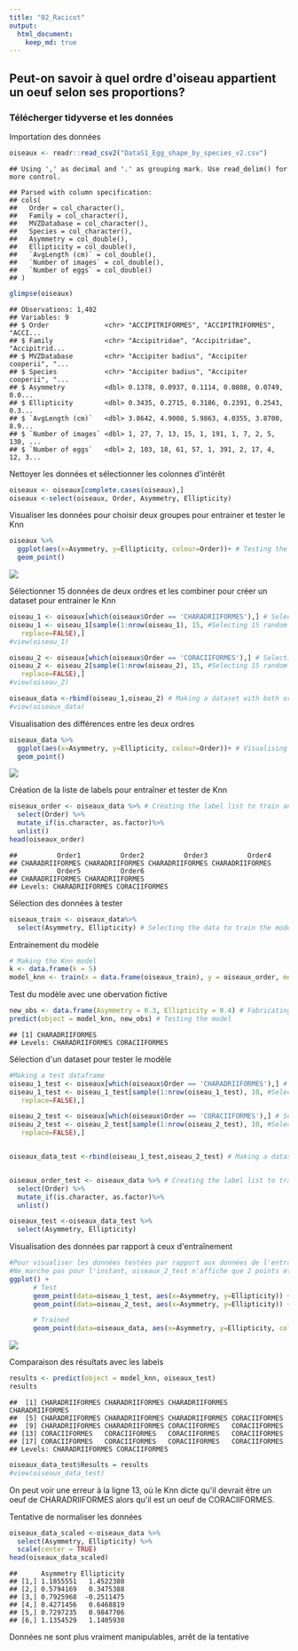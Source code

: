 ```yaml
---
title: "02_Racicot"
output: 
  html_document:
    keep_md: true
---
```


## Peut-on savoir à quel ordre d'oiseau appartient un oeuf selon ses proportions?




### Télécherger tidyverse et les données


Importation des données

```r
oiseaux <- readr::read_csv2("DataS1_Egg_shape_by_species_v2.csv")
```

```
## Using ',' as decimal and '.' as grouping mark. Use read_delim() for more control.
```

```
## Parsed with column specification:
## cols(
##   Order = col_character(),
##   Family = col_character(),
##   MVZDatabase = col_character(),
##   Species = col_character(),
##   Asymmetry = col_double(),
##   Ellipticity = col_double(),
##   `AvgLength (cm)` = col_double(),
##   `Number of images` = col_double(),
##   `Number of eggs` = col_double()
## )
```

```r
glimpse(oiseaux)
```

```
## Observations: 1,402
## Variables: 9
## $ Order              <chr> "ACCIPITRIFORMES", "ACCIPITRIFORMES", "ACCI...
## $ Family             <chr> "Accipitridae", "Accipitridae", "Accipitrid...
## $ MVZDatabase        <chr> "Accipiter badius", "Accipiter cooperii", "...
## $ Species            <chr> "Accipiter badius", "Accipiter cooperii", "...
## $ Asymmetry          <dbl> 0.1378, 0.0937, 0.1114, 0.0808, 0.0749, 0.0...
## $ Ellipticity        <dbl> 0.3435, 0.2715, 0.3186, 0.2391, 0.2543, 0.3...
## $ `AvgLength (cm)`   <dbl> 3.8642, 4.9008, 5.9863, 4.0355, 3.8700, 8.9...
## $ `Number of images` <dbl> 1, 27, 7, 13, 15, 1, 191, 1, 7, 2, 5, 130, ...
## $ `Number of eggs`   <dbl> 2, 103, 18, 61, 57, 1, 391, 2, 17, 4, 12, 3...
```
 
Nettoyer les données et sélectionner les colonnes d'intérêt

```r
oiseaux <- oiseaux[complete.cases(oiseaux),]
oiseaux <-select(oiseaux, Order, Asymmetry, Ellipticity)
```

Visualiser les données pour choisir deux groupes pour entrainer et tester le Knn

```r
oiseaux %>%
  ggplot(aes(x=Asymmetry, y=Ellipticity, colour=Order))+ # Testing the columns and visualising to select two orders to test in Knn
  geom_point()
```

![](AM_supervisé_oiseaux_files/figure-html/unnamed-chunk-4-1.png)<!-- -->

Sélectionner 15 données de deux ordres et les combiner pour créer un dataset pour entrainer le Knn

```r
oiseau_1 <- oiseaux[which(oiseaux$Order == 'CHARADRIIFORMES'),] # Selecting one order
oiseau_1 <- oiseau_1[sample(1:nrow(oiseau_1), 15, #Selecting 15 random rows
   replace=FALSE),]
#view(oiseau_1)
```

```r
oiseau_2 <- oiseaux[which(oiseaux$Order == 'CORACIIFORMES'),] # Selecting one order
oiseau_2 <- oiseau_2[sample(1:nrow(oiseau_2), 15, #Selecting 15 random rows
   replace=FALSE),]
#view(oiseau_2)
```

```r
oiseaux_data <-rbind(oiseau_1,oiseau_2) # Making a dataset with both orders
#view(oiseaux_data)
```

Visualisation des différences entre les deux ordres

```r
oiseaux_data %>%
  ggplot(aes(x=Asymmetry, y=Ellipticity, colour=Order))+ # Visualising the differences between the two orders
  geom_point()
```

![](AM_supervisé_oiseaux_files/figure-html/unnamed-chunk-8-1.png)<!-- -->

Création de la liste de labels pour entraîner et tester de Knn

```r
oiseaux_order <- oiseaux_data %>% # Creating the label list to train and test the Knn
  select(Order) %>% 
  mutate_if(is.character, as.factor)%>%
  unlist()
head(oiseaux_order) 
```

```
##          Order1          Order2          Order3          Order4 
## CHARADRIIFORMES CHARADRIIFORMES CHARADRIIFORMES CHARADRIIFORMES 
##          Order5          Order6 
## CHARADRIIFORMES CHARADRIIFORMES 
## Levels: CHARADRIIFORMES CORACIIFORMES
```

Sélection des données à tester 

```r
oiseaux_train <- oiseaux_data%>%
  select(Asymmetry, Ellipticity) # Selecting the data to train the model 
```

Entrainement du modèle

```r
# Making the Knn model
k <- data.frame(k = 5) 
model_knn <- train(x = data.frame(oiseaux_train), y = oiseaux_order, method='knn', tuneGrid = k)
```

Test du modèle avec une obervation fictive

```r
new_obs <- data.frame(Asymmetry = 0.3, Ellipticity = 0.4) # Fabricating a new observation
predict(object = model_knn, new_obs) # Testing the model
```

```
## [1] CHARADRIIFORMES
## Levels: CHARADRIIFORMES CORACIIFORMES
```

Sélection d'un dataset pour tester le modèle

```r
#Making a test dataframe
oiseau_1_test <- oiseaux[which(oiseaux$Order == 'CHARADRIIFORMES'),] # Selecting one order
oiseau_1_test <- oiseau_1_test[sample(1:nrow(oiseau_1_test), 10, #Selecting random rows
   replace=FALSE),]

oiseau_2_test <- oiseaux[which(oiseaux$Order == 'CORACIIFORMES'),] # Selecting one order
oiseau_2_test <- oiseau_2_test[sample(1:nrow(oiseau_2_test), 10, #Selecting random rows
   replace=FALSE),]


oiseaux_data_test <-rbind(oiseau_1_test,oiseau_2_test) # Making a dataset with both orders


oiseaux_order_test <- oiseaux_data %>% # Creating the label list to train and test the Knn
  select(Order) %>% 
  mutate_if(is.character, as.factor)%>%
  unlist()

oiseaux_test <-oiseaux_data_test %>%
  select(Asymmetry, Ellipticity)
```

Visualisation des données par rapport à ceux d'entraînement

```r
#Pour visualiser les données testées par rapport aux données de l'entraînement
#Ne marche pas pour l'instant, oiseaux_2_test n'affiche que 2 points et on ne peut pas vraiment changer la couleur de test sans affecter trained
ggplot() +
      # Test
      geom_point(data=oiseau_1_test, aes(x=Asymmetry, y=Ellipticity)) +
      geom_point(data=oiseau_2_test, aes(x=Asymmetry, y=Ellipticity)) +

      # Trained
      geom_point(data=oiseaux_data, aes(x=Asymmetry, y=Ellipticity, colour=Order))
```

![](AM_supervisé_oiseaux_files/figure-html/unnamed-chunk-14-1.png)<!-- -->

Comparaison des résultats avec les labels

```r
results <- predict(object = model_knn, oiseaux_test)
results
```

```
##  [1] CHARADRIIFORMES CHARADRIIFORMES CHARADRIIFORMES CHARADRIIFORMES
##  [5] CHARADRIIFORMES CHARADRIIFORMES CHARADRIIFORMES CORACIIFORMES  
##  [9] CHARADRIIFORMES CHARADRIIFORMES CORACIIFORMES   CORACIIFORMES  
## [13] CORACIIFORMES   CORACIIFORMES   CORACIIFORMES   CORACIIFORMES  
## [17] CORACIIFORMES   CORACIIFORMES   CORACIIFORMES   CORACIIFORMES  
## Levels: CHARADRIIFORMES CORACIIFORMES
```

```r
oiseaux_data_test$Results = results
#view(oiseaux_data_test)
```

On peut voir une erreur à la ligne 13, où le Knn dicte qu'il devrait être un oeuf de CHARADRIIFORMES alors qu'il est un oeuf de CORACIIFORMES.


Tentative de normaliser les données

```r
oiseaux_data_scaled <-oiseaux_data %>%
  select(Asymmetry, Ellipticity) %>%
  scale(center = TRUE)
head(oiseaux_data_scaled)
```

```
##      Asymmetry Ellipticity
## [1,] 1.1855551   1.4522380
## [2,] 0.5794169   0.3475388
## [3,] 0.7925968  -0.2511475
## [4,] 0.4271456   0.6468819
## [5,] 0.7297235   0.9847706
## [6,] 1.1354529   1.1405930
```
Données ne sont plus vraiment manipulables, arrêt de la tentative



